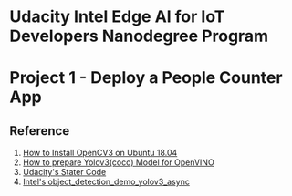 # Udacity Intel Edge AI for IoT Developers Nanodegree Program

# Project 1 - Deploy a People Counter App

## Reference 
1. [How to Install OpenCV3 on Ubuntu 18.04](https://linuxize.com/post/how-to-install-opencv-on-ubuntu-18-04/)  
2. [How to prepare Yolov3(coco) Model for OpenVINO](https://docs.openvinotoolkit.org/latest/_docs_MO_DG_prepare_model_convert_model_tf_specific_Convert_YOLO_From_Tensorflow.html)  
2. [Udacity's Stater Code](https://github.com/udacity/nd131-openvino-fundamentals-project-starter)  
3. [Intel's object_detection_demo_yolov3_async]()

# 
